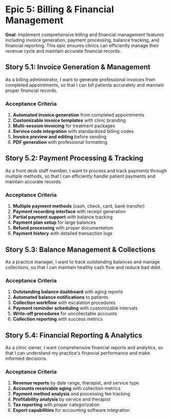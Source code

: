 # Epic 5: Billing & Financial Management

**Goal**: Implement comprehensive billing and financial management features including invoice generation, payment processing, balance tracking, and financial reporting. This epic ensures clinics can efficiently manage their revenue cycle and maintain accurate financial records.

## Story 5.1: Invoice Generation & Management

As a billing administrator,
I want to generate professional invoices from completed appointments,
so that I can bill patients accurately and maintain proper financial records.

### Acceptance Criteria
1. **Automated invoice generation** from completed appointments
2. **Customizable invoice templates** with clinic branding
3. **Multi-session invoicing** for treatment packages
4. **Service code integration** with standardized billing codes
5. **Invoice preview and editing** before sending
6. **PDF generation** with professional formatting

## Story 5.2: Payment Processing & Tracking

As a front desk staff member,
I want to process and track payments through multiple methods,
so that I can efficiently handle patient payments and maintain accurate records.

### Acceptance Criteria
1. **Multiple payment methods** (cash, check, card, bank transfer)
2. **Payment recording interface** with receipt generation
3. **Partial payment support** with balance tracking
4. **Payment plan setup** for large balances
5. **Refund processing** with proper documentation
6. **Payment history** with detailed transaction logs

## Story 5.3: Balance Management & Collections

As a practice manager,
I want to track outstanding balances and manage collections,
so that I can maintain healthy cash flow and reduce bad debt.

### Acceptance Criteria
1. **Outstanding balance dashboard** with aging reports
2. **Automated balance notifications** to patients
3. **Collection workflow** with escalation procedures
4. **Payment reminder scheduling** with customizable intervals
5. **Write-off procedures** for uncollectable accounts
6. **Collection reporting** with success metrics

## Story 5.4: Financial Reporting & Analytics

As a clinic owner,
I want comprehensive financial reports and analytics,
so that I can understand my practice's financial performance and make informed decisions.

### Acceptance Criteria
1. **Revenue reports** by date range, therapist, and service type
2. **Accounts receivable aging** with collection metrics
3. **Payment method analysis** and processing fee tracking
4. **Profitability analysis** by service and therapist
5. **Tax reporting** with proper categorization
6. **Export capabilities** for accounting software integration

